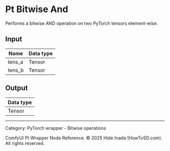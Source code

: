 # Pt Bitwise And
Performs a bitwise AND operation on two PyTorch tensors element-wise.

## Input
| Name | Data type |
|---|---|
| tens_a | Tensor |
| tens_b | Tensor |

## Output
| Data type |
|---|
| Tensor |

<HR>
Category: PyTorch wrapper - Bitwise operations

ComfyUI Pt Wrapper Node Reference. © 2025 Hide Inada (HowToSD.com). All rights reserved.
